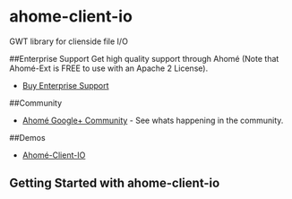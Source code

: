 ahome-client-io
===============

GWT library for clienside file I/O


##Enterprise Support
Get high quality support through Ahomé (Note that Ahomé-Ext is FREE to use with an Apache 2 License).

* <a href="http://opensource.ahome-it.com/pricing/">Buy Enterprise Support</a>


##Community
* [Ahomé Google+ Community](https://plus.google.com/u/0/communities/106380618381566688303) - See whats happening in the community.


##Demos
* [Ahomé-Client-IO](http://ahome-it.github.io/ahome-ext/)



## Getting Started with ahome-client-io

